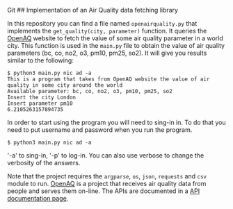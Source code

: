 Git ## Implementation of an Air Quality data fetching library


In this repository you can find a file named ```openairquality.py``` that implements the ```get_quality(city, parameter)``` function. It queries the [OpenAQ](https://openaq.org) website to fetch the value of some air quality parameter in a world city. This function is used in the ```main.py``` file to obtain the value of air quality parameters (bc, co, no2, o3, pm10, pm25, so2).
It will  give you results similar to the following: 

```
$ python3 main.py nic ad -a 
This is a program that takes from OpenAQ website the value of air quality in some city around the world
Available parameter: bc, co, no2, o3, pm10, pm25, so2
Insert the city London
Insert parameter pm10
6.2105263157894735
```
In order to start using the program you will need to sing-in in. To do that you need to put username and password when you run the program. 

```
$ python3 main.py nic ad -a 

```

'-a' to sing-in, '-p' to log-in. You can also use verbose to change the verbosity of the answers. 



Note that the project requires the ```argparse```, ```os```, ```json```, ```requests``` and ```csv``` module to run. [OpenAQ](https://openaq.org/) is a project that receives air quality data from people and serves them on-line. The APIs are documented in a [API documentation page](https://docs.openaq.org/). 